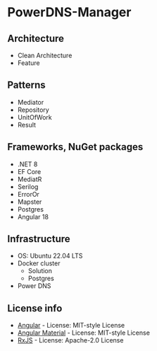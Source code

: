 # PowerDNS-Manager

## Architecture
- Clean Architecture
- Feature

## Patterns
- Mediator
- Repository
- UnitOfWork
- Result

## Frameworks, NuGet packages
- .NET 8
- EF Core
- MediatR
- Serilog
- ErrorOr
- Mapster
- Postgres
- Angular 18

## Infrastructure
- OS: Ubuntu 22.04 LTS
- Docker cluster
  - Solution
  - Postgres
- Power DNS

## License info
- [Angular](https://angular/dev/license) - License: MIT-style License
- [Angular Material](https://material.angular.io/) - License: MIT-style License
- [RxJS](https://rxjs.dev) - License: Apache-2.0 License